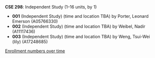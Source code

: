 **CSE 298**: Independent Study (1–16 units, by 1)

- **001** (Independent Study) (time and location TBA) by Porter, Leonard Emerson (A05766330)
- **002** (Independent Study) (time and location TBA) by Weibel, Nadir (A11117436)
- **003** (Independent Study) (time and location TBA) by Weng, Tsui-Wei (lily) (A17248685)

[Enrollment numbers over time](./CSE298.tsv)
